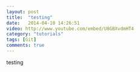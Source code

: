 ```yaml
---
layout: post
title:  "testing"
date:   2014-04-10 14:26:51
video: http://www.youtube.com/embed/U8GBXvdmHT4
category: "tutorials"
tags: [Git] 
comments: true
---
```


testing
